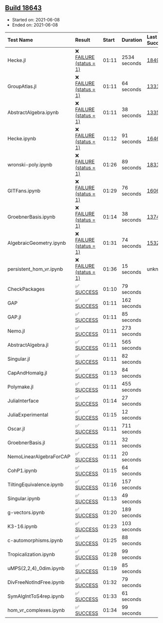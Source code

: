 ## [Build 18643](https://oscarci.mathematik.uni-kl.de/job/oscar/18643/)

* Started on: 2021-06-08
* Ended on: 2021-06-08

| Test Name    | Result | Start | Duration | Last Success | First Failure |
|:-------------|:-------|:------|:---------|:-------------|:--------------|
| Hecke.jl | ❌ [FAILURE (status = 1)](https://oscarci.mathematik.uni-kl.de/job/oscar/18643/artifact/logs/build-18643/Hecke.jl.log) | 01:11 | 2534 seconds | [18490](https://oscarci.mathematik.uni-kl.de/job/oscar/18490/) | [18491](https://oscarci.mathematik.uni-kl.de/job/oscar/18491/) |
| GroupAtlas.jl | ❌ [FAILURE (status = 1)](https://oscarci.mathematik.uni-kl.de/job/oscar/18643/artifact/logs/build-18643/GroupAtlas.jl.log) | 01:11 | 64 seconds | [13311](https://oscarci.mathematik.uni-kl.de/job/oscar/13311/) | [13312](https://oscarci.mathematik.uni-kl.de/job/oscar/13312/) |
| AbstractAlgebra.ipynb | ❌ [FAILURE (status = 1)](https://oscarci.mathematik.uni-kl.de/job/oscar/18643/artifact/logs/build-18643/AbstractAlgebra.ipynb.log) | 01:11 | 38 seconds | [13355](https://oscarci.mathematik.uni-kl.de/job/oscar/13355/) | [13356](https://oscarci.mathematik.uni-kl.de/job/oscar/13356/) |
| Hecke.ipynb | ❌ [FAILURE (status = 1)](https://oscarci.mathematik.uni-kl.de/job/oscar/18643/artifact/logs/build-18643/Hecke.ipynb.log) | 01:12 | 91 seconds | [16463](https://oscarci.mathematik.uni-kl.de/job/oscar/16463/) | [16464](https://oscarci.mathematik.uni-kl.de/job/oscar/16464/) |
| wronski-poly.ipynb | ❌ [FAILURE (status = 1)](https://oscarci.mathematik.uni-kl.de/job/oscar/18643/artifact/logs/build-18643/wronski-poly.ipynb.log) | 01:26 | 89 seconds | [18314](https://oscarci.mathematik.uni-kl.de/job/oscar/18314/) | [18315](https://oscarci.mathematik.uni-kl.de/job/oscar/18315/) |
| GITFans.ipynb | ❌ [FAILURE (status = 1)](https://oscarci.mathematik.uni-kl.de/job/oscar/18643/artifact/logs/build-18643/GITFans.ipynb.log) | 01:29 | 76 seconds | [16068](https://oscarci.mathematik.uni-kl.de/job/oscar/16068/) | [16069](https://oscarci.mathematik.uni-kl.de/job/oscar/16069/) |
| GroebnerBasis.ipynb | ❌ [FAILURE (status = 1)](https://oscarci.mathematik.uni-kl.de/job/oscar/18643/artifact/logs/build-18643/GroebnerBasis.ipynb.log) | 01:14 | 38 seconds | [13748](https://oscarci.mathematik.uni-kl.de/job/oscar/13748/) | [13749](https://oscarci.mathematik.uni-kl.de/job/oscar/13749/) |
| AlgebraicGeometry.ipynb | ❌ [FAILURE (status = 1)](https://oscarci.mathematik.uni-kl.de/job/oscar/18643/artifact/logs/build-18643/AlgebraicGeometry.ipynb.log) | 01:31 | 74 seconds | [15322](https://oscarci.mathematik.uni-kl.de/job/oscar/15322/) | [15323](https://oscarci.mathematik.uni-kl.de/job/oscar/15323/) |
| persistent_hom_vr.ipynb | ❌ [FAILURE (status = 1)](https://oscarci.mathematik.uni-kl.de/job/oscar/18643/artifact/logs/build-18643/persistent_hom_vr.ipynb.log) | 01:36 | 15 seconds | unknown | unknown |
| CheckPackages | ✅ [SUCCESS](https://oscarci.mathematik.uni-kl.de/job/oscar/18643/artifact/logs/build-18643/CheckPackages.log) | 01:10 | 79 seconds |  |  |
| GAP | ✅ [SUCCESS](https://oscarci.mathematik.uni-kl.de/job/oscar/18643/artifact/logs/build-18643/GAP.log) | 01:11 | 162 seconds |  |  |
| GAP.jl | ✅ [SUCCESS](https://oscarci.mathematik.uni-kl.de/job/oscar/18643/artifact/logs/build-18643/GAP.jl.log) | 01:11 | 85 seconds |  |  |
| Nemo.jl | ✅ [SUCCESS](https://oscarci.mathematik.uni-kl.de/job/oscar/18643/artifact/logs/build-18643/Nemo.jl.log) | 01:11 | 273 seconds |  |  |
| AbstractAlgebra.jl | ✅ [SUCCESS](https://oscarci.mathematik.uni-kl.de/job/oscar/18643/artifact/logs/build-18643/AbstractAlgebra.jl.log) | 01:11 | 565 seconds |  |  |
| Singular.jl | ✅ [SUCCESS](https://oscarci.mathematik.uni-kl.de/job/oscar/18643/artifact/logs/build-18643/Singular.jl.log) | 01:11 | 82 seconds |  |  |
| CapAndHomalg.jl | ✅ [SUCCESS](https://oscarci.mathematik.uni-kl.de/job/oscar/18643/artifact/logs/build-18643/CapAndHomalg.jl.log) | 01:13 | 84 seconds |  |  |
| Polymake.jl | ✅ [SUCCESS](https://oscarci.mathematik.uni-kl.de/job/oscar/18643/artifact/logs/build-18643/Polymake.jl.log) | 01:11 | 455 seconds |  |  |
| JuliaInterface | ✅ [SUCCESS](https://oscarci.mathematik.uni-kl.de/job/oscar/18643/artifact/logs/build-18643/JuliaInterface.log) | 01:14 | 27 seconds |  |  |
| JuliaExperimental | ✅ [SUCCESS](https://oscarci.mathematik.uni-kl.de/job/oscar/18643/artifact/logs/build-18643/JuliaExperimental.log) | 01:15 | 12 seconds |  |  |
| Oscar.jl | ✅ [SUCCESS](https://oscarci.mathematik.uni-kl.de/job/oscar/18643/artifact/logs/build-18643/Oscar.jl.log) | 01:11 | 711 seconds |  |  |
| GroebnerBasis.jl | ✅ [SUCCESS](https://oscarci.mathematik.uni-kl.de/job/oscar/18643/artifact/logs/build-18643/GroebnerBasis.jl.log) | 01:11 | 32 seconds |  |  |
| NemoLinearAlgebraForCAP | ✅ [SUCCESS](https://oscarci.mathematik.uni-kl.de/job/oscar/18643/artifact/logs/build-18643/NemoLinearAlgebraForCAP.log) | 01:11 | 20 seconds |  |  |
| CohP1.ipynb | ✅ [SUCCESS](https://oscarci.mathematik.uni-kl.de/job/oscar/18643/artifact/logs/build-18643/CohP1.ipynb.log) | 01:15 | 64 seconds |  |  |
| TiltingEquivalence.ipynb | ✅ [SUCCESS](https://oscarci.mathematik.uni-kl.de/job/oscar/18643/artifact/logs/build-18643/TiltingEquivalence.ipynb.log) | 01:16 | 157 seconds |  |  |
| Singular.ipynb | ✅ [SUCCESS](https://oscarci.mathematik.uni-kl.de/job/oscar/18643/artifact/logs/build-18643/Singular.ipynb.log) | 01:13 | 49 seconds |  |  |
| g-vectors.ipynb | ✅ [SUCCESS](https://oscarci.mathematik.uni-kl.de/job/oscar/18643/artifact/logs/build-18643/g-vectors.ipynb.log) | 01:20 | 189 seconds |  |  |
| K3-16.ipynb | ✅ [SUCCESS](https://oscarci.mathematik.uni-kl.de/job/oscar/18643/artifact/logs/build-18643/K3-16.ipynb.log) | 01:23 | 103 seconds |  |  |
| c-automorphisms.ipynb | ✅ [SUCCESS](https://oscarci.mathematik.uni-kl.de/job/oscar/18643/artifact/logs/build-18643/c-automorphisms.ipynb.log) | 01:25 | 88 seconds |  |  |
| Tropicalization.ipynb | ✅ [SUCCESS](https://oscarci.mathematik.uni-kl.de/job/oscar/18643/artifact/logs/build-18643/Tropicalization.ipynb.log) | 01:28 | 99 seconds |  |  |
| uMPS(2,2,4)_0dim.ipynb | ✅ [SUCCESS](https://oscarci.mathematik.uni-kl.de/job/oscar/18643/artifact/logs/build-18643/uMPS-2-2-4-_0dim.ipynb.log) | 01:19 | 85 seconds |  |  |
| DivFreeNotIndFree.ipynb | ✅ [SUCCESS](https://oscarci.mathematik.uni-kl.de/job/oscar/18643/artifact/logs/build-18643/DivFreeNotIndFree.ipynb.log) | 01:32 | 79 seconds |  |  |
| SymAlgIntToS4rep.ipynb | ✅ [SUCCESS](https://oscarci.mathematik.uni-kl.de/job/oscar/18643/artifact/logs/build-18643/SymAlgIntToS4rep.ipynb.log) | 01:33 | 61 seconds |  |  |
| hom_vr_complexes.ipynb | ✅ [SUCCESS](https://oscarci.mathematik.uni-kl.de/job/oscar/18643/artifact/logs/build-18643/hom_vr_complexes.ipynb.log) | 01:34 | 99 seconds |  |  |
